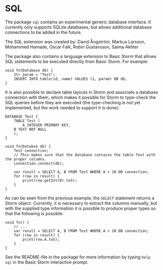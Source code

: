 SQL
====

The package `sql` contains an experimental generic database interface. It currently only supports
SQLite databases, but allows additional database connections to be added in the future.

The SQL extension was created by: David Ångström, Markus Larsson, Mohammed Hamade, Oscar Falk, Robin
Gustavsson, Saima Akhter

The package also contains a language extension to Basic Storm that allows SQL statements to be
executed directly from Basic Storm. For example:

```
void fn(Database db) {
    Str param = "Test";
    INSERT INTO table(id, name) VALUES (1, param) DB db;
}
```

It is also possible to declare table layouts in Storm and associate a database connection with them,
which makes it possible for Storm to type-check the SQL queries before they are executed (the
type-checking is not yet implemented, but the work needed to support it is done):

```
DATABASE Test {
    TABLE Test (
        A INTEGER PRIMARY KEY,
	B TEXT NOT NULL
    );
}

void fn(Databse db) {
    Test connection;
    // This makes sure that the database contains the table Test with the proper columns.
    connection.connect(db);

    var result = SELECT A, B FROM Test WHERE A > 10 DB connection;
    for (row in result) {
        print(row.getInt(0).toS);
    }
}
```

As can be seen from the previous example, the `SELECT` statement returns a Storm object. Currently,
it is necessary to extract the columns manually, but with the supplied type information it is
possible to produce proper types so that the following is possible:

```
void fn() {
    // ...
    var result = SELECT A, B FROM Test WHERE A > 10 DB connection;
    for (row in result) {
        print(row.A.toS);
    }
}
```

See the README-file in the package for more information by typing `help sql` in the Basic Storm
interactive prompt.
